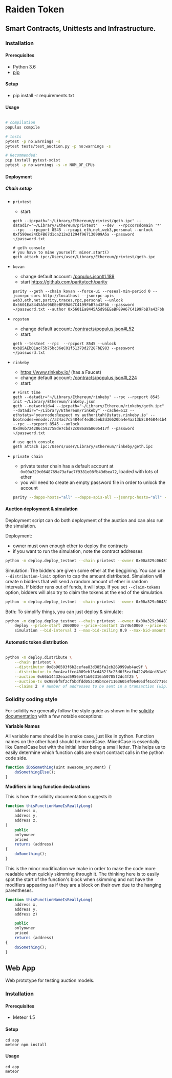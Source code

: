 # Raiden Token

## Smart Contracts, Unittests and Infrastructure.

### Installation

#### Prerequisites

 * Python 3.6
 * [pip](https://pip.pypa.io/en/stable/)

#### Setup

 * pip install -r requirements.txt

#### Usage

```sh

# compilation
populus compile

# tests
pytest -p no:warnings -s
pytest tests/test_auction.py -p no:warnings -s

# Recommended:
pip install pytest-xdist
pytest -p no:warnings -s -n NUM_OF_CPUs

```

#### Deployment


##### Chain setup

 * `privtest`
   - start:
   ```
   geth --ipcpath="~/Library/Ethereum/privtest/geth.ipc" --datadir="~/Library/Ethereum/privtest"  --dev  --rpccorsdomain '*'  --rpc  --rpcport 8545 --rpcapi eth,net,web3,personal --unlock 0xf590ee24CbFB67d1ca212e21294f967130909A5a --password ~/password.txt

   # geth console
   # you have to mine yourself: miner.start()
   geth attach ipc:/Users/user/Library/Ethereum/privtest/geth.ipc
   ```

 * `kovan`
   - change default account: [/populus.json#L189](/contracts/populus.json#L189)
   - start https://github.com/paritytech/parity
   ```
   parity --geth --chain kovan --force-ui --reseal-min-period 0 --jsonrpc-cors http://localhost --jsonrpc-apis web3,eth,net,parity,traces,rpc,personal --unlock 0x5601Ea8445A5d96EEeBF89A67C4199FbB7a43Fbb --password ~/password.txt --author 0x5601Ea8445A5d96EEeBF89A67C4199FbB7a43Fbb
   ```
 * `ropsten`
   - change default account: [/contracts/populus.json#L52](/contracts/populus.json#L52)
   - start:
   ```
   geth --testnet --rpc  --rpcport 8545 --unlock 0xbB5AEb01acF5b75bc36eC01f5137Dd2728FbE983 --password ~/password.txt

   ```

 * `rinkeby`
   - https://www.rinkeby.io/ (has a Faucet)
   - change default account: [/contracts/populus.json#L224](/contracts/populus.json#L224)
   - start:
   ```
   # First time
   geth --datadir="~/Library/Ethereum/rinkeby" --rpc --rpcport 8545 init ~/Library/Ethereum/rinkeby.json
   geth --networkid=4 --ipcpath="~/Library/Ethereum/rinkeby/geth.ipc" --datadir="~/Library/Ethereum/rinkeby" --cache=512 --ethstats='yournode:Respect my authoritah!@stats.rinkeby.io' --bootnodes=enode://a24ac7c5484ef4ed0c5eb2d36620ba4e4aa13b8c84684e1b4aab0cebea2ae45cb4d375b77eab56516d34bfbd3c1a833fc51296ff084b770b94fb9028c4d25ccf@52.169.42.101:30303 --rpc --rpcport 8545 --unlock 0xd96b724286c592758de7cbd72c086a8a8605417f --password ~/password.txt

   # use geth console
   geth attach ipc:/Users/user/Library/Ethereum/rinkeby/geth.ipc
   ```

* `private chain`
	- private tester chain has a default account at `0x00a329c0648769a73afac7f9381e08fb43dbea72`, loaded with lots of ether
	- you will need to create an empty password file in order to unlock the account

	```sh
	parity --dapps-hosts="all" --dapps-apis-all --jsonrpc-hosts="all" --gas-floor-target 0 --gasprice 0 --geth --chain dev --force-ui --reseal-min-period 0 --rpc  --jsonrpc-apis all --password /tmp/empty_password --unlock 0x00a329c0648769a73afac7f9381e08fb43dbea72
	```


#### Auction deployment & simulation

Deployment script can do both deployment of the auction and can also run the simulation.

Deployment:
- owner must own enough ether to deploy the contracts
- if you want to run the simulation, note the contract addresses
```sh
python -m deploy.deploy_testnet --chain privtest --owner 0x00a329c0648769a73afac7f9381e08fb43dbea72  deploy --price-start 2000000 --price-constant 1574640000 --price-exponent 4
```

Simulation:
The bidders are given some ether at the beggining. You can use `--distribution-limit` option to cap the amount distributed.
Simulation will create n bidders that will send a random amount of ether in random intervals. If bidder runs out of funds, it will stop.
If you set `--claim-tokens` option, bidders will also try to claim the tokens at the end of the simulation.
```sh
python -m deploy.deploy_testnet --chain privtest --owner 0x00a329c0648769a73afac7f9381e08fb43dbea72 simulation --bid-interval 3 --max-bid-ceiling 0.9 --max-bid-amount 10000000000 --min-bid-amount 100000000 --bidders 100 --claim-tokens
```

Both:
To simplify things, you can just deploy & simulate:
```sh
python -m deploy.deploy_testnet --chain privtest --owner 0x00a329c0648769a73afac7f9381e08fb43dbea72  \
	deploy --price-start 2000000 --price-constant 1574640000 --price-exponent 4
	simulation --bid-interval 3 --max-bid-ceiling 0.9 --max-bid-amount 10000000000 --min-bid-amount 100000000 --bidders 100 --claim-tokens
```



#### Automatic token distribution


```sh

python -m deploy.distribute \
    --chain privtest \
    --distributor 0x8b96503f6b2cefaa83d385fa2cb269999ab4ac9f \
    --distributor-tx 0xc4eaffce4009eb13cd432f3c25d6f5eafb42249d4cd81a6164e83225ad65abee \
    --auction 0x66b14432eaad5956e57ab02316a50705f2dc4f25 \
    --auction-tx 0x989bf8f2cf5bdfdd053c95b4ce711636054f06406df41cd77160b2fad31efe2c \
    --claims 2  # number of addresses to be sent in a transaction (wip)

```

### Solidity coding style

For solidity we generally follow the style guide as shown in the [solidity documentation](http://solidity.readthedocs.io/en/develop/style-guide.html)
with a few notable exceptions:

**Variable Names**

All variable name should be in snake case, just like in python. Function names on the other hand should be mixedCase.
MixedCase is essentially like CamelCase but with the initial letter being a small letter.
This helps us to easily determine which function calls are smart contract calls in the python code side.

```js
function iDoSomething(uint awesome_argument) {
    doSomethingElse();
}
```

**Modifiers in long function declarations**


This is how the solidity documentation suggests it:

```js
function thisFunctionNameIsReallyLong(
    address x,
    address y,
    address z,
)
    public
    onlyowner
    priced
    returns (address)
{
    doSomething();
}
```

This is the minor modification we make in order to make the code more readable when quickly skimming through it.
The thinking here is to easily spot the start of the function's block when skimming and not have the modifiers
appearing as if they are a block on their own due to the hanging parentheses.

```js
function thisFunctionNameIsReallyLong(
    address x,
    address y,
    address z)

    public
    onlyowner
    priced
    returns (address)
{
    doSomething();
}
```


## Web App

Web prototype for testing auction models.


### Installation

#### Prerequisites

 * Meteor 1.5

#### Setup

```
cd app
meteor npm install
```

#### Usage

```
cd app
meteor
```
